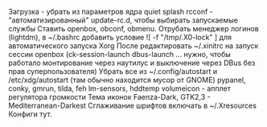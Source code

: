 Загрузка - убрать из параметров ядра quiet splash
rcconf - "автоматизированный" update-rc.d, чтобы выбирать запускаемые службы
Ставить openbox, obconf, obmenu. Отрубать менеджер логинов (lightdm), в ~/.bashrc добавить условие ![ -f "/tmp/.X0-lock" ] для автоматического запуска Xorg
После редактировать ~/.xinitrc на запуск сессии openbox (ck-session-launch dbus-launch ... нужно, чтобы работало монтирование через наутилус и выключение через DBus без прав суперпользователя)
Убрать все из ~/.config/autostart и /etc/xdg/autostart (там обычно находится мусор от GNOME)
pypanel, conky, gmrun, tilda, feh
lm-sensors, hddtemp
volumeicon - апплет регулятора громкости
Тема иконок Faenza-Dark, GTK2,3 - Mediterranean-Darkest 
Сглаживание шрифтов включать в ~/.Xresources
Конфиги тут.
